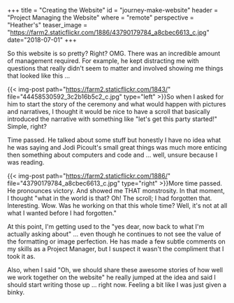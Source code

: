 +++
title = "Creating the Website"
id = "journey-make-website"
header = "Project Managing the Website"
where = "remote"
perspective = "Heather's"
teaser_image = "https://farm2.staticflickr.com/1886/43790179784_a8cbec6613_c.jpg"
date="2018-07-01"
+++

So this website is so pretty? Right? OMG. There was an incredible amount of management required. For example, he kept distracting me with questions that really didn't seem to matter and involved showing me things that looked like this ...<!--more-->

{{< img-post path="https://farm2.staticflickr.com/1843/" file="44458530592_3c2b16b5c2_c.jpg" type="left" >}}So when I asked for him to start the story of the ceremony and what would happen with pictures and narratives, I thought it would be nice to have a scroll that basically introduced the narrative with something like "let's get this party started!" Simple, right?

Time passed. He talked about some stuff but honestly I have no idea what he was saying and Jodi Picoult's small great things was much more enticing then something about computers and code and ... well, unsure because I was reading.

{{< img-post path="https://farm2.staticflickr.com/1886/" file="43790179784_a8cbec6613_c.jpg" type="right" >}}More time passed. He pronounces victory. And showed me THAT monstrosity. In that moment, I thought "what in the world is that? Oh! The scroll; I had forgotten that. Interesting. Wow. Was he working on that this whole time? Well, it's not at all what I wanted before I had forgotten."

At this point, I'm getting used to the "yes dear, now back to what I'm actually asking about" ... even though he continues to not see the value of the formatting or image perfection. He has made a few subtle comments on my skills as a Project Manager, but I suspect it wasn't the compliment that I took it as.

Also, when I said "Oh, we should share these awesome stories of how well we work together on the website" he really jumped at the idea and said I should start writing those up ... right now. Feeling a bit like I was just given a binky.
